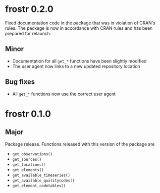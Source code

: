 # frostr 0.2.0

Fixed documentation code in the package that was in violation of CRAN's rules. The
package is now in accordance with CRAN rules and has been prepared for relaunch.

## Minor

* Documentation for all `get_*` functions have been slightly modified
* The user agent now links to a new updated repository location

## Bug fixes

* All `get_*` functions now use the correct user agent

# frostr 0.1.0

## Major
Package release. Functions released with this version of the package are

* `get_observations()`
* `get_sources()`
* `get_locations()`
* `get_elements()`
* `get_available_timeseries()`
* `get_available_qualitycodes()`
* `get_element_codetables()`

